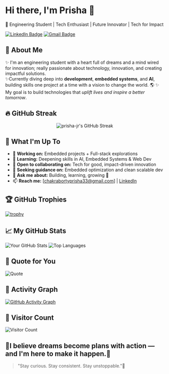 # Hi there, I'm Prisha 👋
🚀 Engineering Student | Tech Enthusiast | Future Innovator | Tech for Impact

[![LinkedIn Badge](https://img.shields.io/badge/Connect-LinkedIn-blue?style=flat&logo=linkedin&logoColor=white)](https://www.linkedin.com/in/prisha-chakraborty-2b5374249/)
[![Gmail Badge](https://img.shields.io/badge/Email-Gmail-red?style=flat&logo=gmail&logoColor=white)](mailto:chakrabortyprisha33@gmail.com)

## 🌸 About Me
✨ I'm an engineering student with a heart full of dreams and a mind wired for innovation; really passionate about technology, innovation, and creating impactful solutions.  
✨Currently diving deep into **development**, **embedded systems**, and **AI**, building skills one project at a time with a vision to change the world. 🌎
✨ My goal is to build technologies that *uplift lives and inspire a better tomorrow*.

## 🔥 GitHub Streak

<p align="center">
  <img src="https://github-readme-streak-stats.herokuapp.com/?user=prisha-jr&theme=gruvbox&hide_border=true" alt="prisha-jr's GitHub Streak" />
</p>

## 🌱 What I'm Up To
- 🔭 **Working on:** Embedded projects + Full-stack explorations
- 🌱 **Learning:** Deepening skills in AI, Embedded Systems & Web Dev
- 👯 **Open to collaborating on:** Tech for good, impact-driven innovation
- 🤔 **Seeking guidance on:** Embedded optimization and clean scalable dev
- 💬 **Ask me about:** Building, learning, growing 🚀
- 📫 **Reach me:** [chakrabortyprisha33@gmail.com] | [LinkedIn](https://www.linkedin.com/in/prisha-chakraborty-2b5374249/)

## 🏆 GitHub Trophies
[![trophy](https://github-profile-trophy.vercel.app/?username=prisha-jr&theme=gruvbox&margin-w=15)](https://github.com/ryo-ma/github-profile-trophy)

## 📈 My GitHub Stats
![Your GitHub Stats](https://github-readme-stats.vercel.app/api?username=prisha-jr&show_icons=true&theme=gruvbox&hide_border=true&hide_title=true)
![Top Languages](https://github-readme-stats.vercel.app/api/top-langs/?username=prisha-jr&layout=compact&theme=gruvbox&hide_border=true)

## 🧠 Quote for You
![Quote](https://quotes-github-readme.vercel.app/api?type=horizontal&theme=gruvbox)

## 🌟 Activity Graph
[![GitHub Activity Graph](https://github-readme-activity-graph.cyclic.app/graph?username=prisha-jr&theme=gruvbox)](https://github.com/Ashutosh00710/github-readme-activity-graph)

## 👀 Visitor Count
![Visitor Count](https://komarev.com/ghpvc/?username=prisha-jr&color=orange&style=flat)

## 🌸I believe **dreams become plans with action** — and I'm here to make it happen.🌟

> "Stay curious. Stay consistent. Stay unstoppable."🚀
